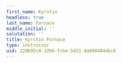 ```yaml
---
first_name: Kyrstin
headless: true
last_name: Fornace
middle_initial: ''
salutation: ''
title: Kyrstin Fornace
type: instructor
uid: 220b95c8-32b6-fcbe-5d21-8a6804844bc6
---
```

